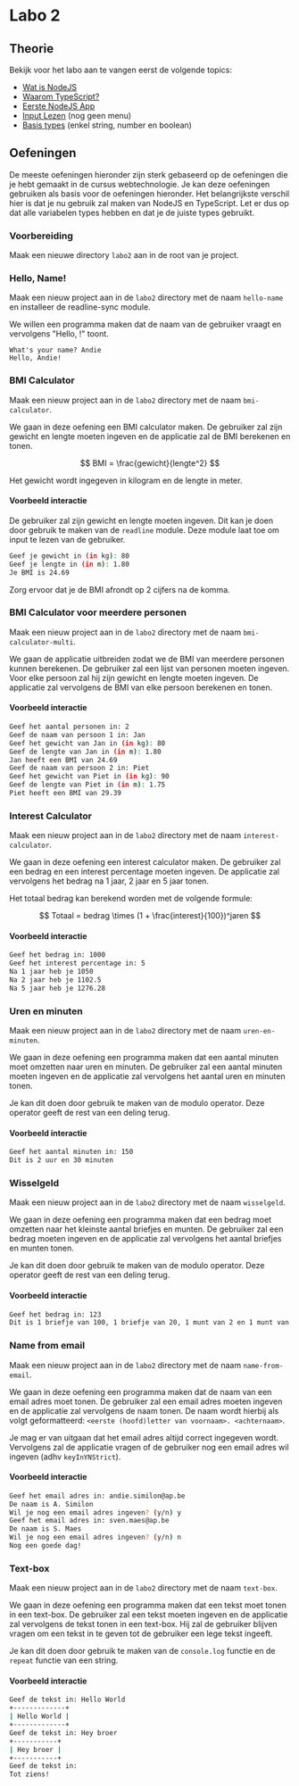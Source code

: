 # Labo 2

## Theorie

Bekijk voor het labo aan te vangen eerst de volgende topics:

* [Wat is NodeJS](../nodejs-+-typescript/wat-is-nodejs.md)
* [Waarom TypeScript?](../nodejs-+-typescript/waarom-typescript.md)
* [Eerste NodeJS App](../nodejs-+-typescript/projectmaken.md)
* [Input Lezen](../nodejs-+-typescript/input-lezen.md) (nog geen menu)
* [Basis types](../nodejs-+-typescript/type-systeem/basic-types.md) (enkel string, number en boolean)

## Oefeningen

De meeste oefeningen hieronder zijn sterk gebaseerd op de oefeningen die je hebt gemaakt in de cursus webtechnologie. Je kan deze oefeningen gebruiken als basis voor de oefeningen hieronder. Het belangrijkste verschil hier is dat je nu gebruik zal maken van NodeJS en TypeScript. Let er dus op dat alle variabelen types hebben en dat je de juiste types gebruikt.

### Voorbereiding

Maak een nieuwe directory `labo2` aan in de root van je project.

### Hello, Name!

Maak een nieuw project aan in de `labo2` directory met de naam `hello-name` en installeer de readline-sync module.

We willen een programma maken dat de naam van de gebruiker vraagt en vervolgens "Hello, <name>!" toont. 

```
What's your name? Andie
Hello, Andie!
```

### BMI Calculator

Maak een nieuw project aan in de `labo2` directory met de naam `bmi-calculator`.

We gaan in deze oefening een BMI calculator maken. De gebruiker zal zijn gewicht en lengte moeten ingeven en de applicatie zal de BMI berekenen en tonen.

$$
BMI = \frac{gewicht}{lengte^2}
$$

Het gewicht wordt ingegeven in kilogram en de lengte in meter.

#### Voorbeeld interactie

De gebruiker zal zijn gewicht en lengte moeten ingeven. Dit kan je doen door gebruik te maken van de `readline` module. Deze module laat toe om input te lezen van de gebruiker.

```bash
Geef je gewicht in (in kg): 80
Geef je lengte in (in m): 1.80
Je BMI is 24.69
```

Zorg ervoor dat je de BMI afrondt op 2 cijfers na de komma.

### BMI Calculator voor meerdere personen

Maak een nieuw project aan in de `labo2` directory met de naam `bmi-calculator-multi`.

We gaan de applicatie uitbreiden zodat we de BMI van meerdere personen kunnen berekenen. De gebruiker zal een lijst van personen moeten ingeven. Voor elke persoon zal hij zijn gewicht en lengte moeten ingeven. De applicatie zal vervolgens de BMI van elke persoon berekenen en tonen.

#### Voorbeeld interactie

```bash
Geef het aantal personen in: 2
Geef de naam van persoon 1 in: Jan
Geef het gewicht van Jan in (in kg): 80
Geef de lengte van Jan in (in m): 1.80
Jan heeft een BMI van 24.69
Geef de naam van persoon 2 in: Piet
Geef het gewicht van Piet in (in kg): 90
Geef de lengte van Piet in (in m): 1.75
Piet heeft een BMI van 29.39
```

### Interest Calculator

Maak een nieuw project aan in de `labo2` directory met de naam `interest-calculator`.

We gaan in deze oefening een interest calculator maken. De gebruiker zal een bedrag en een interest percentage moeten ingeven. De applicatie zal vervolgens het bedrag na 1 jaar, 2 jaar en 5 jaar tonen.

Het totaal bedrag kan berekend worden met de volgende formule:

$$
Totaal = bedrag \times (1 + \frac{interest}{100})^jaren
$$

#### Voorbeeld interactie

```bash
Geef het bedrag in: 1000
Geef het interest percentage in: 5
Na 1 jaar heb je 1050
Na 2 jaar heb je 1102.5
Na 5 jaar heb je 1276.28
```

### Uren en minuten

Maak een nieuw project aan in de `labo2` directory met de naam `uren-en-minuten`.

We gaan in deze oefening een programma maken dat een aantal minuten moet omzetten naar uren en minuten. De gebruiker zal een aantal minuten moeten ingeven en de applicatie zal vervolgens het aantal uren en minuten tonen.

Je kan dit doen door gebruik te maken van de modulo operator. Deze operator geeft de rest van een deling terug.

#### Voorbeeld interactie

```bash
Geef het aantal minuten in: 150
Dit is 2 uur en 30 minuten
```

### Wisselgeld

Maak een nieuw project aan in de `labo2` directory met de naam `wisselgeld`.

We gaan in deze oefening een programma maken dat een bedrag moet omzetten naar het kleinste aantal briefjes en munten. De gebruiker zal een bedrag moeten ingeven en de applicatie zal vervolgens het aantal briefjes en munten tonen.

Je kan dit doen door gebruik te maken van de modulo operator. Deze operator geeft de rest van een deling terug.

#### Voorbeeld interactie

```bash
Geef het bedrag in: 123
Dit is 1 briefje van 100, 1 briefje van 20, 1 munt van 2 en 1 munt van 1
```

### Name from email

Maak een nieuw project aan in de `labo2` directory met de naam `name-from-email`.

We gaan in deze oefening een programma maken dat de naam van een email adres moet tonen. De gebruiker zal een email adres moeten ingeven en de applicatie zal vervolgens de naam tonen. De naam wordt hierbij als volgt geformatteerd: `<eerste (hoofd)letter van voornaam>. <achternaam>`.

Je mag er van uitgaan dat het email adres altijd correct ingegeven wordt. Vervolgens zal de applicatie vragen of de gebruiker nog een email adres wil ingeven (adhv `keyInYNStrict`).

#### Voorbeeld interactie

```bash
Geef het email adres in: andie.similon@ap.be
De naam is A. Similon
Wil je nog een email adres ingeven? (y/n) y
Geef het email adres in: sven.maes@ap.be
De naam is S. Maes
Wil je nog een email adres ingeven? (y/n) n
Nog een goede dag!
```

### Text-box

Maak een nieuw project aan in de `labo2` directory met de naam `text-box`.

We gaan in deze oefening een programma maken dat een tekst moet tonen in een text-box. De gebruiker zal een tekst moeten ingeven en de applicatie zal vervolgens de tekst tonen in een text-box. Hij zal de gebruiker blijven vragen om een tekst in te geven tot de gebruiker een lege tekst ingeeft.

Je kan dit doen door gebruik te maken van de `console.log` functie en de `repeat` functie van een string.

#### Voorbeeld interactie

```bash
Geef de tekst in: Hello World
+-------------+
| Hello World |
+-------------+
Geef de tekst in: Hey broer
+-----------+
| Hey broer |
+-----------+
Geef de tekst in: 
Tot ziens!
```
